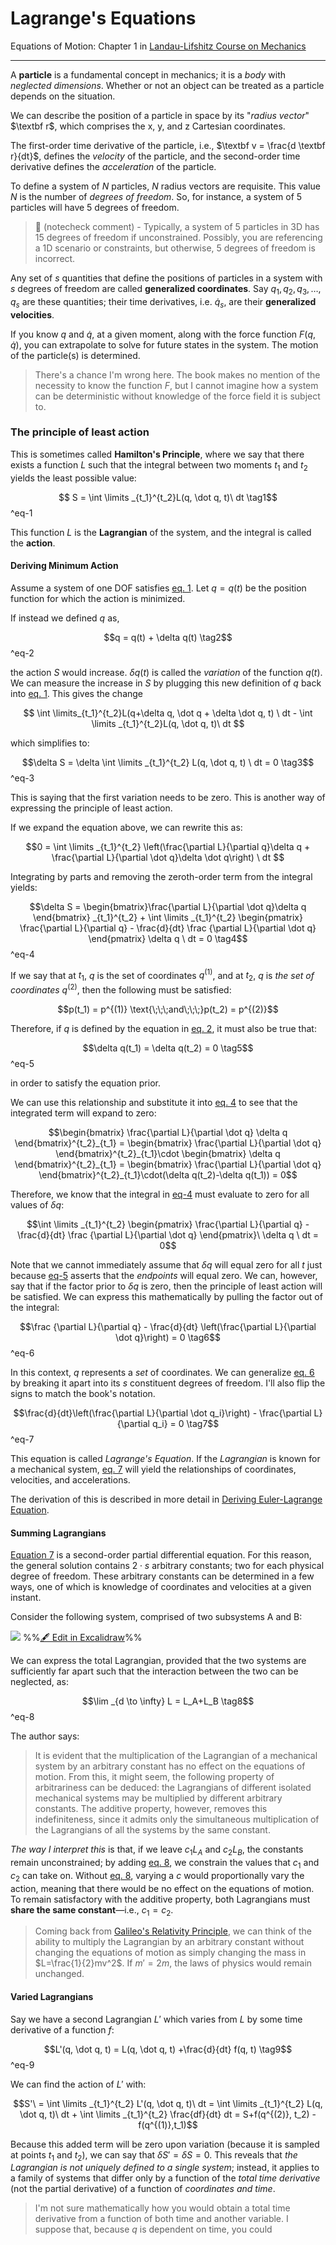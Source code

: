 # Lagrange's Equations

Equations of Motion:
Chapter 1 in [Landau-Lifshitz Course on Mechanics](Landau-Lifshitz%20Course%20on%20Mechanics.md)

---

A **particle** is a fundamental concept in mechanics; it is a *body* with *neglected dimensions*. Whether or not an object can be treated as a particle depends on the situation.

We can describe the position of a particle in space by its "*radius vector*" $\textbf r$, which comprises the x, y, and z Cartesian coordinates.

The first-order time derivative of the particle, i.e., $\textbf v = \frac{d \textbf r}{dt}$, defines the *velocity* of the particle, and the second-order time derivative defines the *acceleration* of the particle.

To define a system of $N$ particles, $N$ radius vectors are requisite. This value $N$ is the number of *degrees of freedom*. So, for instance, a system of 5 particles will have 5 degrees of freedom.  
> 🤖 (notecheck comment) - Typically, a system of 5 particles in 3D has 15 degrees of freedom if unconstrained. Possibly, you are referencing a 1D scenario or constraints, but otherwise, 5 degrees of freedom is incorrect.

Any set of $s$ quantities that define the positions of particles in a system with $s$ degrees of freedom are called **generalized coordinates**. Say $q_1, q_2, q_3, \dots, q_s$ are these quantities; their time derivatives, i.e. $\dot q_s$, are their **generalized velocities**. 

If you know $q$ and $\dot q$, at a given moment, along with the force function $F(q, \dot q)$, you can extrapolate to solve for future states in the system. The motion of the particle(s) is determined. 

> There's a chance I'm wrong here. The book makes no mention of the necessity to know the function $F$, but I cannot imagine how a system can be deterministic without knowledge of the force field it is subject to.

### The principle of least action

This is sometimes called **Hamilton's Principle**, where we say that there exists a function $L$ such that the integral between two moments $t_1$ and $t_2$ yields the least possible value:

$$ S = \int \limits _{t_1}^{t_2}L(q, \dot q, t)\ dt \tag1$$
^eq-1

This function $L$ is the **Lagrangian** of the system, and the integral is called the **action**. 

#### Deriving Minimum Action

Assume a system of one DOF satisfies [eq. 1](#^eq-1). Let $q = q(t)$ be the position function for which the action is minimized.

If instead we defined $q$ as,

$$q = q(t) + \delta q(t) \tag2$$
^eq-2

the action $S$ would increase. $\delta q(t)$ is called the *variation* of the function $q(t)$. We can measure the increase in $S$ by plugging this new definition of $q$ back into [eq. 1](#^eq-1). This gives the change

$$ \int \limits_{t_1}^{t_2}L(q+\delta q, \dot q + \delta \dot q, t) \ dt - \int \limits _{t_1}^{t_2}L(q, \dot q, t)\ dt $$

which simplifies to:

$$\delta S = \delta \int \limits _{t_1}^{t_2} L(q, \dot q, t) \ dt = 0 \tag3$$
^eq-3

This is saying that the first variation needs to be zero. This is another way of expressing the principle of least action.

If we expand the equation above, we can rewrite this as:

$$0 = \int \limits _{t_1}^{t_2} \left(\frac{\partial L}{\partial q}\delta q + \frac{\partial L}{\partial \dot q}\delta \dot q\right) \ dt $$

Integrating by parts and removing the zeroth-order term from the integral yields:

$$\delta S = \begin{bmatrix}\frac{\partial L}{\partial \dot q}\delta q \end{bmatrix} _{t_1}^{t_2}  + \int \limits _{t_1}^{t_2} \begin{pmatrix} \frac{\partial L}{\partial q} - \frac{d}{dt} \frac {\partial L}{\partial \dot q} \end{pmatrix} \delta q \ dt = 0 \tag4$$
^eq-4

If we say that at $t_1$, $q$ is the set of coordinates $q^{(1)}$, and at $t_2$, $q$ is *the set of coordinates* $q^{(2)}$, then the following must be satisfied:

$$p(t_1) = p^{(1)} \text{\;\;\;and\;\;\;}p(t_2) = p^{(2)}$$

Therefore, if $q$ is defined by the equation in [eq. 2](#^eq-2), it must also be true that:

$$\delta q(t_1) = \delta q(t_2) = 0 \tag5$$
^eq-5

in order to satisfy the equation prior. 

We can use this relationship and substitute it into [eq. 4](#^eq-4) to see that the integrated term will expand to zero:

$$\begin{bmatrix} \frac{\partial L}{\partial \dot q} \delta q \end{bmatrix}^{t_2}_{t_1} = \begin{bmatrix} \frac{\partial L}{\partial \dot q}  \end{bmatrix}^{t_2}_{t_1}\cdot  \begin{bmatrix} \delta q \end{bmatrix}^{t_2}_{t_1} = \begin{bmatrix} \frac{\partial L}{\partial \dot q}  \end{bmatrix}^{t_2}_{t_1}\cdot(\delta q(t_2)-\delta q(t_1)) = 0$$

Therefore, we know that the integral in [eq-4](#^eq-4) must evaluate to zero for all values of $\delta q$:

$$\int \limits _{t_1}^{t_2} \begin{pmatrix} \frac{\partial L}{\partial q} - \frac{d}{dt} \frac {\partial L}{\partial \dot q} \end{pmatrix}\ \delta q \ dt = 0$$

Note that we cannot immediately assume that $\delta q$ will equal zero for all $t$ just because [eq-5](#^eq-5) asserts that the *endpoints* will equal zero. We can, however, say that if the factor prior to $\delta q$ is zero, then the principle of least action will be satisfied. We can express this mathematically by pulling the factor out of the integral:

$$\frac {\partial L}{\partial q} - \frac{d}{dt} \left(\frac{\partial L}{\partial \dot q}\right) = 0 \tag6$$
^eq-6

In this context, $q$ represents a *set* of coordinates. We can generalize [eq. 6](#^eq-6) by breaking it apart into its $s$ constituent degrees of freedom. I'll also flip the signs to match the book's notation.

$$\frac{d}{dt}\left(\frac{\partial L}{\partial \dot q_i}\right) - \frac{\partial L}{\partial q_i} = 0 \tag7$$
^eq-7

This equation is called *Lagrange's Equation*. If the *Lagrangian* is known for a mechanical system, [eq. 7](#^eq-7) will yield the relationships of coordinates, velocities, and accelerations. 

The derivation of this is described in more detail in [Deriving Euler-Lagrange Equation](Calculus%20of%20Variations.md#Deriving%20Euler-Lagrange%20Equation). 

#### Summing Lagrangians

[Equation 7](#^eq-7) is a second-order partial differential equation. For this reason, the general solution contains $2\cdot s$ arbitrary constants; two for each physical degree of freedom. These arbitrary constants can be determined in a few ways, one of which is knowledge of coordinates and velocities at a given instant.

Consider the following system, comprised of two subsystems A and B:

![](../../media/excalidraw/excalidraw-2024-12-10-22.36.03.excalidraw.svg)
%%[🖋 Edit in Excalidraw](../../media/excalidraw/excalidraw-2024-12-10-22.36.03.excalidraw.md)%%

We can express the total Lagrangian, provided that the two systems are sufficiently far apart such that the interaction between the two can be neglected, as:

$$\lim _{d \to \infty} L = L_A+L_B \tag8$$
^eq-8

The author says:

> It is evident that the multiplication of the Lagrangian of a mechanical system by an arbitrary constant has no effect on the equations of motion. From this, it might seem, the following property of arbitrariness can be deduced: the Lagrangians of different isolated mechanical systems may be multiplied by different arbitrary constants. The additive property, however, removes this indefiniteness, since it admits only the simultaneous multiplication of the Lagrangians of all the systems by the same constant.

*The way I interpret this* is that, if we leave $c_1L_A$ and $c_2L_B$, the constants remain unconstrained; by adding [eq. 8](#^eq-8), we constrain the values that $c_1$ and $c_2$ can take on. Without [eq. 8](#^eq-8), varying a $c$ would proportionally vary the action, meaning that there would be no effect on the equations of motion. To remain satisfactory with the additive property, both Lagrangians must **share the same constant**—i.e., $c_1 = c_2$. 

> Coming back from [Galileo's Relativity Principle](Galileo's%20Relativity%20Principle.md), we can think of the ability to multiply the Lagrangian by an arbitrary constant without changing the equations of motion as simply changing the mass in $L=\frac{1}{2}mv^2$. If $m'=2m$, the laws of physics would remain unchanged.

#### Varied Lagrangians

Say we have a second Lagrangian $L'$ which varies from $L$ by some time derivative of a function $f$:

$$L'(q, \dot q, t) = L(q, \dot q, t) +\frac{d}{dt} f(q, t) \tag9$$
^eq-9

We can find the action of $L'$ with:

$$S'\ = \int \limits _{t_1}^{t_2} L'(q, \dot q, t)\ dt = \int \limits _{t_1}^{t_2} L(q, \dot q, t)\ dt + \int \limits _{t_1}^{t_2} \frac{df}{dt} dt =  S+f(q^{(2)}, t_2) -f(q^{(1)},t_1)$$

Because this added term will be zero upon variation (because it is sampled at points $t_1$ and $t_2$), we can say that $\delta S' = \delta S = 0$. This reveals that *the Lagrangian is not uniquely defined to a single system*; instead, it applies to a family of systems that differ only by a function of the *total time derivative* (not the partial derivative) of a function of *coordinates and time*.

> I'm not sure mathematically how you would obtain a total time derivative from a function of both time and another variable. I suppose that, because $q$ is dependent on time, you could